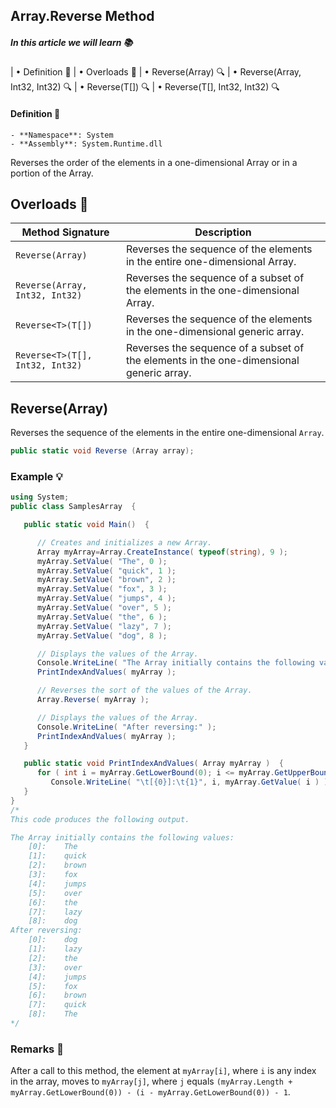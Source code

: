 ﻿## Array.Reverse Method

##### *In this article we will learn* 📚
|   • Definition 📖
|   • Overloads 🔄
|   • Reverse(Array) 🔍
|   • Reverse(Array, Int32, Int32) 🔍
|   • Reverse<T>(T[]) 🔍
|   • Reverse<T>(T[], Int32, Int32) 🔍


#### Definition 📖
	- **Namespace**: System
	- **Assembly**: System.Runtime.dll

Reverses the order of the elements in a one-dimensional Array or in a portion of the Array.



## Overloads 🔄
| Method Signature | Description |
|------------------|-------------|
| `Reverse(Array)`   | Reverses the sequence of the elements in the entire one-dimensional Array. |
| `Reverse(Array, Int32, Int32)` | Reverses the sequence of a subset of the elements in the one-dimensional Array. |
| `Reverse<T>(T[])`  | Reverses the sequence of the elements in the one-dimensional generic array. |
| `Reverse<T>(T[], Int32, Int32)` | Reverses the sequence of a subset of the elements in the one-dimensional generic array. |



## Reverse(Array)
Reverses the sequence of the elements in the entire one-dimensional `Array`.

```csharp
public static void Reverse (Array array);
```

### Example 💡
```csharp
using System;
public class SamplesArray  {

   public static void Main()  {

      // Creates and initializes a new Array.
      Array myArray=Array.CreateInstance( typeof(string), 9 );
      myArray.SetValue( "The", 0 );
      myArray.SetValue( "quick", 1 );
      myArray.SetValue( "brown", 2 );
      myArray.SetValue( "fox", 3 );
      myArray.SetValue( "jumps", 4 );
      myArray.SetValue( "over", 5 );
      myArray.SetValue( "the", 6 );
      myArray.SetValue( "lazy", 7 );
      myArray.SetValue( "dog", 8 );

      // Displays the values of the Array.
      Console.WriteLine( "The Array initially contains the following values:" );
      PrintIndexAndValues( myArray );

      // Reverses the sort of the values of the Array.
      Array.Reverse( myArray );

      // Displays the values of the Array.
      Console.WriteLine( "After reversing:" );
      PrintIndexAndValues( myArray );
   }

   public static void PrintIndexAndValues( Array myArray )  {
      for ( int i = myArray.GetLowerBound(0); i <= myArray.GetUpperBound(0); i++ )
         Console.WriteLine( "\t[{0}]:\t{1}", i, myArray.GetValue( i ) );
   }
}
/*
This code produces the following output.

The Array initially contains the following values:
    [0]:    The
    [1]:    quick
    [2]:    brown
    [3]:    fox
    [4]:    jumps
    [5]:    over
    [6]:    the
    [7]:    lazy
    [8]:    dog
After reversing:
    [0]:    dog
    [1]:    lazy
    [2]:    the
    [3]:    over
    [4]:    jumps
    [5]:    fox
    [6]:    brown
    [7]:    quick
    [8]:    The
*/
```


### Remarks 📘
After a call to this method, the element at `myArray[i]`, where `i` is any index in the array, moves to `myArray[j]`, 
where `j` equals `(myArray.Length + myArray.GetLowerBound(0)) - (i - myArray.GetLowerBound(0)) - 1`.